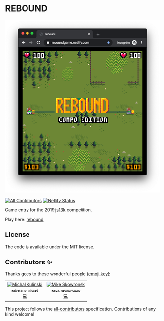 # REBOUND

<p align="center">
  <img src ="assets/game.png"/>
</p>

[![All Contributors](https://img.shields.io/badge/all_contributors-2-orange.svg?style=flat-square)](#contributors)
[![Netlify Status](https://api.netlify.com/api/v1/badges/c52bc956-6ab2-4fa3-bb41-4fe16d197fad/deploy-status)](https://app.netlify.com/sites/bouncebackgame/deploys)

Game entry for the 2019 [js13k](https://js13kgames.com/) competition.

Play here: [rebound](https://reboundgame.netlify.com/)

## License

The code is available under the MIT license.

## Contributors ✨

Thanks goes to these wonderful people ([emoji key](https://allcontributors.org/docs/en/emoji-key)):

<!-- ALL-CONTRIBUTORS-LIST:START - Do not remove or modify this section -->
<!-- prettier-ignore -->
<table>
  <tr>
     <td align="center"><a href="http://michal.dev"><img src="https://avatars0.githubusercontent.com/u/117785?v=4" width="100px;" alt="Michal Kulinski"/><br /><sub><b>Michal Kulinski</b></sub></a><br /><a href="https://github.com/coderitual/rebound/commits?author=michax" title="Code">💻</a></td>
    <td align="center"><a href="http://www.coderitual.com"><img src="https://avatars0.githubusercontent.com/u/8572321?v=4" width="100px;" alt="Mike Skowronek"/><br /><sub><b>Mike Skowronek</b></sub></a><br /><a href="https://github.com/coderitual/rebound/commits?author=coderitual" title="Code">💻</a></td>
  </tr>
</table>

<!-- ALL-CONTRIBUTORS-LIST:END -->

This project follows the [all-contributors](https://github.com/all-contributors/all-contributors) specification. Contributions of any kind welcome!
